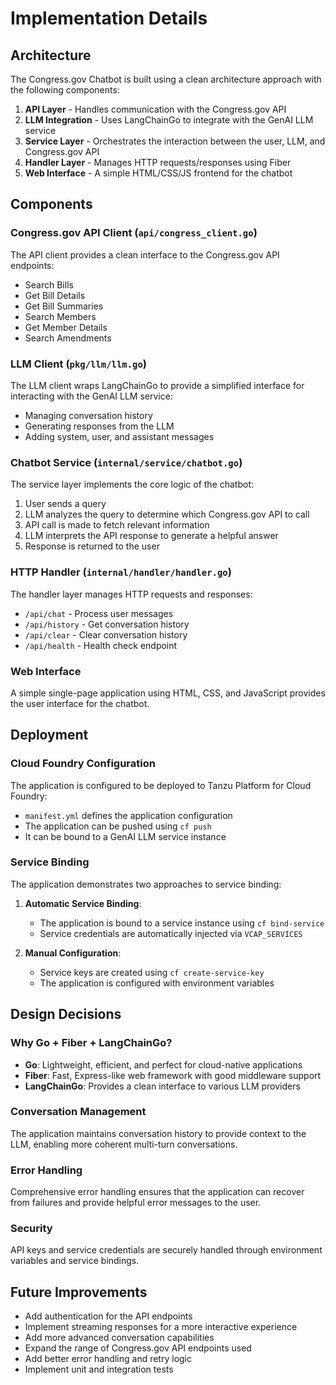 # Implementation Details

## Architecture

The Congress.gov Chatbot is built using a clean architecture approach with the following components:

1. **API Layer** - Handles communication with the Congress.gov API
2. **LLM Integration** - Uses LangChainGo to integrate with the GenAI LLM service
3. **Service Layer** - Orchestrates the interaction between the user, LLM, and Congress.gov API
4. **Handler Layer** - Manages HTTP requests/responses using Fiber
5. **Web Interface** - A simple HTML/CSS/JS frontend for the chatbot

## Components

### Congress.gov API Client (`api/congress_client.go`)

The API client provides a clean interface to the Congress.gov API endpoints:

- Search Bills
- Get Bill Details
- Get Bill Summaries
- Search Members
- Get Member Details
- Search Amendments

### LLM Client (`pkg/llm/llm.go`)

The LLM client wraps LangChainGo to provide a simplified interface for interacting with the GenAI LLM service:

- Managing conversation history
- Generating responses from the LLM
- Adding system, user, and assistant messages

### Chatbot Service (`internal/service/chatbot.go`)

The service layer implements the core logic of the chatbot:

1. User sends a query
2. LLM analyzes the query to determine which Congress.gov API to call
3. API call is made to fetch relevant information
4. LLM interprets the API response to generate a helpful answer
5. Response is returned to the user

### HTTP Handler (`internal/handler/handler.go`)

The handler layer manages HTTP requests and responses:

- `/api/chat` - Process user messages
- `/api/history` - Get conversation history
- `/api/clear` - Clear conversation history
- `/api/health` - Health check endpoint

### Web Interface

A simple single-page application using HTML, CSS, and JavaScript provides the user interface for the chatbot.

## Deployment

### Cloud Foundry Configuration

The application is configured to be deployed to Tanzu Platform for Cloud Foundry:

- `manifest.yml` defines the application configuration
- The application can be pushed using `cf push`
- It can be bound to a GenAI LLM service instance

### Service Binding

The application demonstrates two approaches to service binding:

1. **Automatic Service Binding**:
   - The application is bound to a service instance using `cf bind-service`
   - Service credentials are automatically injected via `VCAP_SERVICES`

2. **Manual Configuration**:
   - Service keys are created using `cf create-service-key`
   - The application is configured with environment variables

## Design Decisions

### Why Go + Fiber + LangChainGo?

- **Go**: Lightweight, efficient, and perfect for cloud-native applications
- **Fiber**: Fast, Express-like web framework with good middleware support
- **LangChainGo**: Provides a clean interface to various LLM providers

### Conversation Management

The application maintains conversation history to provide context to the LLM, enabling more coherent multi-turn conversations.

### Error Handling

Comprehensive error handling ensures that the application can recover from failures and provide helpful error messages to the user.

### Security

API keys and service credentials are securely handled through environment variables and service bindings.

## Future Improvements

- Add authentication for the API endpoints
- Implement streaming responses for a more interactive experience
- Add more advanced conversation capabilities
- Expand the range of Congress.gov API endpoints used
- Add better error handling and retry logic
- Implement unit and integration tests
